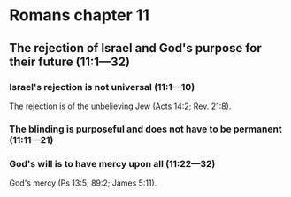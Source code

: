 # Romans chapter 11

## The rejection of Israel and God's purpose for their future (11:1—32)

### Israel's rejection is not universal (11:1—10)

The rejection is of the unbelieving Jew (Acts 14:2; Rev. 21:8).

### The blinding is purposeful and does not have to be permanent (11:11—21)

### God's will is to have mercy upon all (11:22—32)

God's mercy (Ps 13:5; 89:2; James 5:11).
